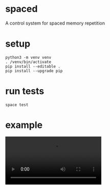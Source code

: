 # spaced

A control system for spaced memory repetition

# setup

    python3 -m venv venv
    . /venv/bin/activate
    pip install --editable .
    pip install --upgrade pip

# run tests

    space test

# example

![example animition](animate.mp4)

